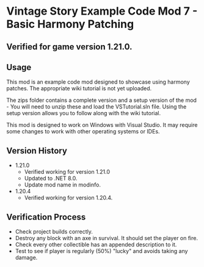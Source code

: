 # Vintage Story Example Code Mod 7 - Basic Harmony Patching

## Verified for game version 1.21.0.

## Usage
This mod is an example code mod designed to showcase using harmony patches. The appropriate wiki tutorial is not yet uploaded.

The zips folder contains a complete version and a setup version of the mod - You will need to unzip these and load the VSTutorial.sln file.
Using the setup version allows you to follow along with the wiki tutorial.

This mod is designed to work on Windows with Visual Studio. It may require some changes to work with other operating systems or IDEs.

## Version History
 - 1.21.0
   - Verified working for version 1.21.0
   - Updated to .NET 8.0.
   - Update mod name in modinfo.
 - 1.20.4
   - Verified working for version 1.20.4.
   
## Verification Process	
 - Check project builds correctly.
 - Destroy any block with an axe in survival. It should set the player on fire.
 - Check every other collectible has an appended description to it.
 - Test to see if player is regularly (50%) "lucky" and avoids taking any damage.